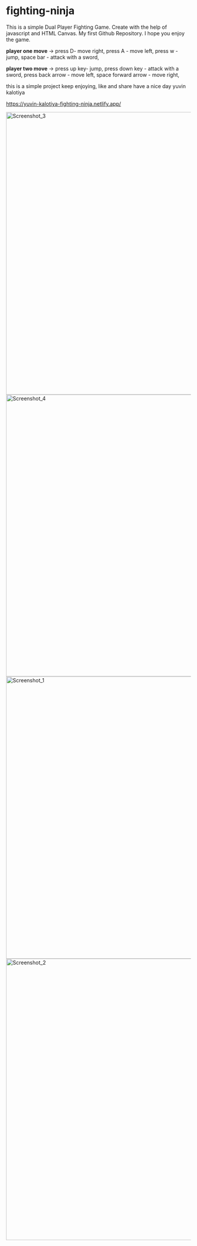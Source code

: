 ﻿# fighting-ninja
This is a simple Dual Player Fighting Game. Create with the help of javascript and HTML Canvas. My first Github Repository. I hope you enjoy the game. 

**player one move** ->
press D- move right,
press A - move left,
press w - jump,
space bar - attack with a sword,

**player two move** ->
press up key- jump,
press down key - attack with a sword,
press back arrow - move left,
space forward arrow - move right,

this is a simple project 
keep enjoying,
like and share 
have a nice day 
yuvin kalotiya

https://yuvin-kalotiya-fighting-ninja.netlify.app/

<img width="770" alt="Screenshot_3" src="https://user-images.githubusercontent.com/65064668/178105771-60b037d8-01f0-41de-a804-fe3b86a2e447.png">
<img width="768" alt="Screenshot_4" src="https://user-images.githubusercontent.com/65064668/178105773-9c9331e5-2577-4617-825d-19da5082c6fe.png">
<img width="769" alt="Screenshot_1" src="https://user-images.githubusercontent.com/65064668/178105775-27ea81d7-d99b-4f3b-8828-b09cde8d0ffe.png">
<img width="767" alt="Screenshot_2" src="https://user-images.githubusercontent.com/65064668/178105776-4ab3502e-b131-4371-8859-6523f34d15a9.png">


